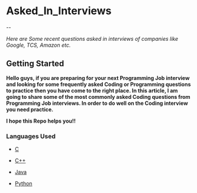 # Asked_In_Interviews
--

*Here are Some recent questions asked in interviews of companies like Google, TCS, Amazon etc.*

## Getting Started

**Hello guys, if you are preparing for your next Programming Job interview and looking for some frequently asked Coding or Programming questions to practice then you have come to the right place. In this article, I am going to share some of the most commonly asked Coding questions from Programming Job interviews. In order to do well on the Coding interview you need practice.**

**I hope this Repo helps you!!**

### Languages Used

* [C](https://en.wikipedia.org/wiki/C_(programming_language))

* [C++](https://isocpp.org/)

* [Java](https://www.java.com/en/)

* [Python](https://www.python.org/)
